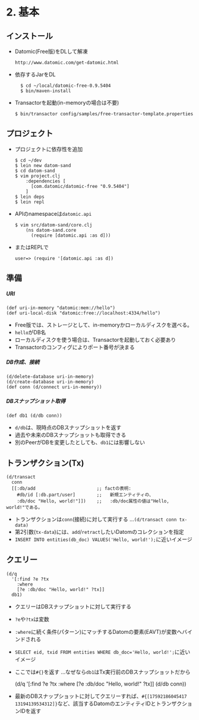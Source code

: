 # 2. 基本
## インストール

- Datomic(Free版)をDLして解凍


      http://www.datomic.com/get-datomic.html

- 依存するJarをDL

        $ cd ~/local/datomic-free-0.9.5404
        $ bin/maven-install

- Transactorを起動(in-memoryの場合は不要)

      $ bin/transactor config/samples/free-transactor-template.properties

## プロジェクト

- プロジェクトに依存性を追加

      $ cd ~/dev
      $ lein new datom-sand
      $ cd datom-sand
      $ vim project.clj
          :dependencies [
            [com.datomic/datomic-free "0.9.5404"]
          ]
      $ lein deps
      $ lein repl

- APIのnamespaceは`datomic.api`

      $ vim src/datom-sand/core.clj
          (ns datom-sand.core
            (require [datomic.api :as d]))

- またはREPLで

      user=> (require '[datomic.api :as d])

## 準備

##### URI

    (def uri-in-memory "datomic:mem://hello")
    (def uri-local-disk "datomic:free://localhost:4334/hello")

  - Free版では、ストレージとして、in-memoryかローカルディスクを選べる。
  - `hello`がDB名
  - ローカルディスクを使う場合は、Transactorを起動しておく必要あり
  - Transactorのコンフィグによりポート番号が決まる

##### DB作成、接続

    (d/delete-database uri-in-memory)
    (d/create-database uri-in-memory)
    (def conn (d/connect uri-in-memory))


##### DBスナップショット取得

    (def db1 (d/db conn))

  - `d/db`は、現時点のDBスナップショットを返す
  - 過去や未来のDBスナップショットも取得できる
  - 別のPeerがDBを変更したとしても、`db1`には影響しない

## トランザクション(Tx)

    (d/transact
      conn
      [[:db/add                       ;; factの表明:
        #db/id [:db.part/user]        ;;   新規エンティティの、
        :db/doc "Hello, world!"]])    ;;   :db/doc属性の値は"Hello, world!"である。

  - トランザクションは`conn`(接続)に対して実行する ...`(d/transact conn tx-data)`
  - 第2引数(`tx-data`)には、`add`/`retract`したいDatomのコレクションを指定
  - `INSERT INTO entities(db_doc) VALUES('Hello, world!');`に近いイメージ

## クエリー

    (d/q
      '[:find ?e ?tx
        :where
        [?e :db/doc "Hello, world!" ?tx]]
      db1)

  - クエリーはDBスナップショットに対して実行する
  - `?e`や`?tx`は変数
  - `:where`に続く条件(パターン)にマッチするDatomの要素(EAVT)が変数へバインドされる
  - `SELECT eid, txid FROM entities WHERE db_doc='Hello, world!';`に近いイメージ
  - ここでは`#{}`を返す ...なぜなら`db1`はTx実行前のDBスナップショットだから


    (d/q
      '[:find ?e ?tx
        :where
        [?e :db/doc "Hello, world!" ?tx]]
      (d/db conn))

  - 最新のDBスナップショットに対してクエリーすれば、`#{[17592186045417 13194139534312]}`など、該当するDatomのエンティティIDとトランザクションIDを返す

